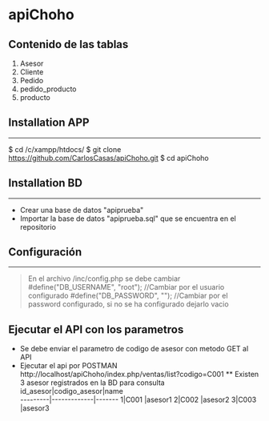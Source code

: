 # apiChoho
## Contenido de las tablas 
1. Asesor
2. Cliente
3. Pedido
4. pedido_producto
5. producto

## Installation APP
***
$ cd /c/xampp/htdocs/
$ git clone https://github.com/CarlosCasas/apiChoho.git
$ cd apiChoho

## Installation BD
***
* Crear una base de datos  "apiprueba"
* Importar la base de datos "apiprueba.sql" que se encuentra en el repositorio


## Configuración
***
> En el archivo /inc/config.php se debe cambiar
	#define("DB_USERNAME", "root"); //Cambiar por el usuario configurado
	#define("DB_PASSWORD", ""); //Cambiar por el password configurado, si no se ha configurado dejarlo vacio
	
## Ejecutar el API con los parametros
* Se debe enviar el parametro de codigo de asesor con metodo GET al API
* Ejecutar el api por POSTMAN
	http://localhost/apiChoho/index.php/ventas/list?codigo=C001
	** Existen 3 asesor registrados en la BD para consulta
		id_asesor|codigo_asesor|name   
	---------|-------------|-------
			1|C001         |asesor1
			2|C002         |asesor2
			3|C003         |asesor3